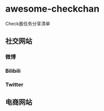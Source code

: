 # awesome-checkchan

Check酱任务分享清单

<!--ts-->
<!--te-->

## 社交网站

### 微博

### Bilibili

### Twitter

## 电商网站